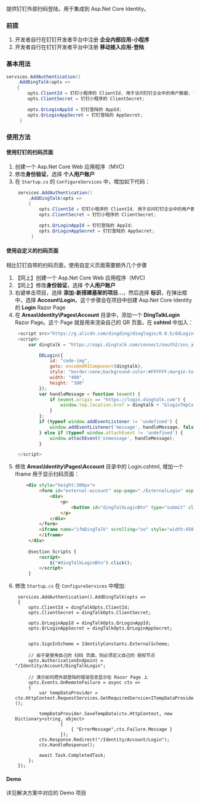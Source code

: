 提供钉钉外部扫码登陆，用于集成到 Asp.Net Core Identity。

### 前提   
1. 开发者自行在钉钉开发者平台中注册 **企业内部应用-小程序**
1. 开发者自行在钉钉开发者平台中注册 **移动接入应用-登陆**

### 基本用法   
```csharp
services.AddAuthentication()
    .AddDingTalk(opts =>
    {
        opts.ClientId = 钉钉小程序的 ClientId, 用于访问钉钉企业中的用户数据; 钉钉访问用户信息的时候需要使用
        opts.ClientSecret = 钉钉小程序的 ClientSecret;

        opts.QrLoginAppId = 钉钉登陆的 AppId;
        opts.QrLoginAppSecret = 钉钉登陆的 AppSecret;
     }
```

### 使用方法   
#### 使用钉钉的扫码页面   
1. 创建一个 Asp.Net Core Web 应用程序（MVC)
1. 修改**身份验证**，选择 **个人用户账户**
1. 在 `Startup.cs` 的 `ConfigureServices` 中，增加如下代码：
   ```csharp
    services.AddAuthentication()
        .AddDingTalk(opts =>
        {
            opts.ClientId = 钉钉小程序的 ClientId, 用于访问钉钉企业中的用户数据;
            opts.ClientSecret = 钉钉小程序的 ClientSecret;

            opts.QrLoginAppId = 钉钉登陆的 AppId;
            opts.QrLoginAppSecret = 钉钉登陆的 AppSecret;
         }
    ```

#### 使用自定义的扫码页面

相比钉钉自带的扫码页面，使用自定义页面需要额外几个步骤
1. 【同上】创建一个 Asp.Net Core Web 应用程序（MVC)
1. 【同上】修改**身份验证**，选择 **个人用户账户**
1. 右键单击项目，选择 **添加-新搭建基架的项目...**，然后选择 **标识**，在弹出框中，选择 **Account\Login**。这个步骤会在项目中创建 Asp.Net Core Identity 的 **Login** Razor Page
1. 在 **Areas\Identity\Pages\Account** 目录中，添加一个 **DingTalkLogin** Razor Page。这个 Page 就是用来渲染自己的 QR 页面，在 **cshtml** 中加入：
   ```javascript
    <script src="https://g.alicdn.com/dingding/dinglogin/0.0.5/ddLogin.js"></script>
    <script>
        var dingtalk = "https://oapi.dingtalk.com/connect/oauth2/sns_authorize?appid=@(Model.AppId)&response_type=@(Model.ResponseType)&scope=@(Model.Scope)&state=@(Model.State)&redirect_uri=@(Model.RedirectUri)";

            DDLogin({
                id: "code-img",
                goto: encodeURIComponent(dingtalk),
                style: "border:none;background-color:#FFFFFF;margin-top:-40px;",
                width: "400",
                height: "300"
            });
            var handleMessage = function (event) {
                if (event.origin == "https://login.dingtalk.com") {
                    window.top.location.href = dingtalk + "&loginTmpCode=" + event.data;
                }
            };
            if (typeof window.addEventListener != 'undefined') {
                window.addEventListener('message', handleMessage, false);
            } else if (typeof window.attachEvent != 'undefined') {
                window.attachEvent('onmessage', handleMessage);
            }

    </script>
    ```
1. 修改 **Areas\Identity\Pages\Account** 目录中的 Login.cshtml, 增加一个 Iframe 用于显示扫码页面：
   ```html
       <div style="height:300px">
            <form id="external-account" asp-page="./ExternalLogin" asp-route-returnUrl="@Model.ReturnUrl" method="post" target="ifmDingTalk" style="display:none">
                <div>
                    <p>
                        <button id="dingTalkLoginBtn" type="submit" class="btn btn-primary" name="provider" value="DingTalk"></button>
                    </p>
                </div>
            </form>
            <iframe name="ifmDingTalk" scrolling="no" style="width:450px;height:300px">
            </iframe>
        </div>
       
        @section Scripts {
            <script>
                $("#dingTalkLoginBtn").click();
            </script>
        }

   ```
1. 修改 `Startup.cs` 在 `ConfigureServices` 中增加:
   ```
    services.AddAuthentication().AddDingTalk(opts =>
    {
        opts.ClientId = dingTalkOpts.ClientId;
        opts.ClientSecret = dingTalkOpts.ClientSecret;

        opts.QrLoginAppId = dingTalkOpts.QrLoginAppId;
        opts.QrLoginAppSecret = dingTalkOpts.QrLoginAppSecret;


        opts.SignInScheme = IdentityConstants.ExternalScheme;

        // 由于是使用自己的 扫码 页面，则必须定义自己的 授权节点
        opts.AuthorizationEndpoint = "/Identity/Account/DingTalkLogin";

        // 演示如何把外部登陆的错误信息显示在 Razor Page 上
        opts.Events.OnRemoteFailure = async ctx =>
        {
            var tempDataProvider = ctx.HttpContext.RequestServices.GetRequiredService<ITempDataProvider>();

            tempDataProvider.SaveTempData(ctx.HttpContext, new Dictionary<string, object>
                    {
                        { "ErrorMessage",ctx.Failure.Message }
                    });
            ctx.Response.Redirect("/Identity/Account/Login");
            ctx.HandleResponse();

            await Task.CompletedTask;
        };
    });
    ```
   
#### Demo
详见解决方案中对应的 Demo 项目
   
